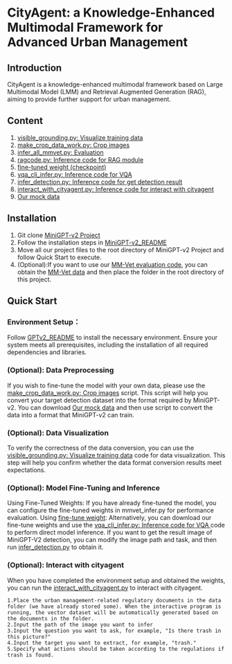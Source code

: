 # CityAgent: a Knowledge-Enhanced Multimodal Framework for Advanced Urban Management

## Introduction
CityAgent is a knowledge-enhanced multimodal framework based on Large Multimodal Model (LMM) and Retrieval Augmented Generation (RAG), aiming to provide further support for urban management.

## Content

1.  [visible_grounding.py: Visualize training data](DB_tools/visible_tools/visible_grounding.py)                        
2.  [make_crop_data_work.py: Crop images](DB_tools/make_db/make_crop_data_work.py)
3.  [infer_all_mmvet.py: Evaluation](infer_all_mmvet.py)
4.  [ragcode.py: Inference code for RAG module](RagCode/ragcode.py)
5.  [fine-tuned weight (checkpoint)](https://figshare.com/s/fddd31a9906038bda8e0)
6.  [vqa_cli_infer.py: Inference code for VQA ](vqa_cli_infer.py)
7.  [infer_detection.py: Inference code for get detection result](infer_detection.py)
8.  [interact_with_cityagent.py: Inference code for interact with cityagent](interact_with_cityagent.py)
9.  [Our mock data](https://figshare.com/s/022d60d9e3cc3759cf64 )

## Installation
1.  Git clone [MiniGPT-v2 Project](https://github.com/Vision-CAIR/MiniGPT-4)
2.  Follow the installation steps in [MiniGPT-v2_README](README_MINI_BASE.md)
3.  Move all our project files to the root directory of MiniGPT-v2 Project and follow Quick Start to execute.
4. (Optional):If you want to use our [MM-Vet evaluation code](infer_all_mmvet.py), you can obtain the [MM-Vet data](https://huggingface.co/datasets/Otter-AI/MMVet/tree/main) and then place the folder in the root directory of this project.

## Quick Start
### Environment Setup：
Follow [GPTv2_README](README_MINI_BASE.md)  to install the necessary environment. Ensure your system meets all prerequisites, including the installation of all required dependencies and libraries.

### (Optional): Data Preprocessing
If you wish to fine-tune the model with your own data, please use the [make_crop_data_work.py: Crop images](DB_tools/make_db/make_crop_data_work.py) script. This script will help you convert your target detection dataset into the format required by MiniGPT-v2. You can download [Our mock data](https://figshare.com/s/022d60d9e3cc3759cf64 ) and then use  script to convert the data into a format that MiniGPT-v2 can train.

### (Optional): Data Visualization
To verify the correctness of the data conversion, you can use the [visible_grounding.py: Visualize training data](DB_tools/visible_tools/visible_grounding.py) code for data visualization. This step will help you confirm whether the data format conversion results meet expectations.

### (Optional): Model Fine-Tuning and Inference
Using Fine-Tuned Weights: If you have already fine-tuned the model, you can configure the fine-tuned weights in mmvet_infer.py for performance evaluation.
Using  [fine-tune weight](https://figshare.com/s/fddd31a9906038bda8e0): Alternatively, you can download our fine-tune weights and use the  [vqa_cli_infer.py: Inference code for VQA ](vqa_cli_infer.py) code to perform direct model inference. If you want to get the result image of MiniGPT-V2 detection, you can modify the image path and task, and then run [infer_detection.py](infer_detection.py) to obtain it.


### (Optional): Interact with cityagent
When you have completed the environment setup and obtained the weights, you can run the [interact_with_cityagent.py](interact_with_cityagent.py) to interact with cityagent.

    1.Place the urban management-related regulatory documents in the data folder (we have already stored some). When the interactive program is running, the vector dataset will be automatically generated based on the documents in the folder.
    2.Input the path of the image you want to infer
    3.Input the question you want to ask, for example, "Is there trash in this picture?"
    4.Input the target you want to extract, for example, "trash."
    5.Specify what actions should be taken according to the regulations if trash is found.
